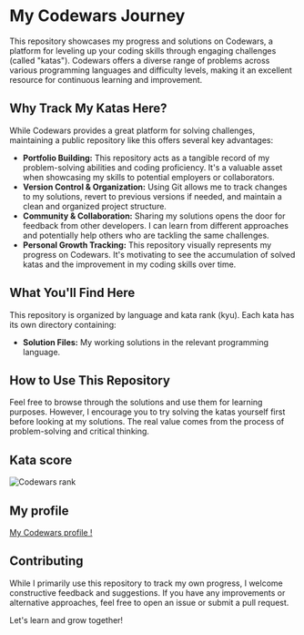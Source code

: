 # My Codewars Journey

This repository showcases my progress and solutions on Codewars, a platform for leveling up your coding skills through engaging challenges (called "katas"). Codewars offers a diverse range of problems across various programming languages and difficulty levels, making it an excellent resource for continuous learning and improvement.

## Why Track My Katas Here?

While Codewars provides a great platform for solving challenges, maintaining a public repository like this offers several key advantages:

*   **Portfolio Building:** This repository acts as a tangible record of my problem-solving abilities and coding proficiency. It's a valuable asset when showcasing my skills to potential employers or collaborators.
*   **Version Control & Organization:** Using Git allows me to track changes to my solutions, revert to previous versions if needed, and maintain a clean and organized project structure.
*   **Community & Collaboration:** Sharing my solutions opens the door for feedback from other developers. I can learn from different approaches and potentially help others who are tackling the same challenges.
*   **Personal Growth Tracking:** This repository visually represents my progress on Codewars. It's motivating to see the accumulation of solved katas and the improvement in my coding skills over time.

## What You'll Find Here

This repository is organized by language and kata rank (kyu). Each kata has its own directory containing:

*   **Solution Files:** My working solutions in the relevant programming language.

## How to Use This Repository

Feel free to browse through the solutions and use them for learning purposes. However, I encourage you to try solving the katas yourself first before looking at my solutions. The real value comes from the process of problem-solving and critical thinking.

## Kata score
![Codewars rank](https://www.Codewars.com/users/BreadyBred/badges/large)

## My profile
[My Codewars profile !](https://www.Codewars.com/users/BreadyBred)

## Contributing

While I primarily use this repository to track my own progress, I welcome constructive feedback and suggestions. If you have any improvements or alternative approaches, feel free to open an issue or submit a pull request.

Let's learn and grow together!
